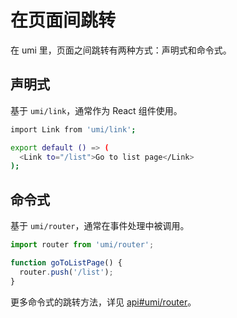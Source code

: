 # 在页面间跳转

在 umi 里，页面之间跳转有两种方式：声明式和命令式。

## 声明式

基于 `umi/link`，通常作为 React 组件使用。

```bash
import Link from 'umi/link';

export default () => (
  <Link to="/list">Go to list page</Link>
);
```

## 命令式

基于 `umi/router`，通常在事件处理中被调用。

```js
import router from 'umi/router';

function goToListPage() {
  router.push('/list');
}
```

更多命令式的跳转方法，详见 [api#umi/router](/zh/api/#umi-router)。
